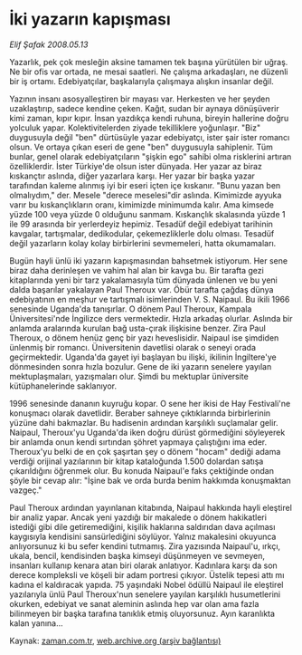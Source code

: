 # İki yazarın kapışması

*Elif Şafak 2008.05.13*

<tr><td class="metin" colspan="2" style="padding-top: 20px; padding-left: 5px; padding-right: 10px;">Yazarlık, pek çok mesleğin aksine tamamen tek başına yürütülen bir uğraş. Ne bir ofis var ortada, ne mesai saatleri. Ne çalışma arkadaşları, ne düzenli bir iş ortamı. Edebiyatçılar, başkalarıyla çalışmaya alışkın insanlar değil.</td></tr><tr><td class="metin" colspan="2" style="padding-top: 20px; padding-left: 5px; padding-right: 10px;"><p>Yazının insanı asosyalleştiren bir mayası var. Herkesten ve her şeyden uzaklaştırıp, sadece kendine çeken. Kağıt, sudan bir aynaya dönüşüverir kimi zaman, kıpır kıpır. İnsan yazdıkça kendi ruhuna, bireyin hallerine doğru yolculuk yapar. Kolektivitelerden ziyade tekilliklere yoğunlaşır. "Biz" duygusuyla değil "ben" dürtüsüyle yazar edebiyatçı, ister şair ister romancı olsun. Ve ortaya çıkan eseri de gene "ben" duygusuyla sahiplenir. Tüm bunlar, genel olarak edebiyatçıların "şişkin ego" sahibi olma risklerini artıran özelliklerdir. İster Türkiye'de olsun ister dünyada. Her yazar az biraz kıskançtır aslında, diğer yazarlara karşı. Her yazar bir başka yazar tarafından kaleme alınmış iyi bir eseri içten içe kıskanır. "Bunu yazan ben olmalıydım," der. Mesele "derece meselesi"dir aslında. Kimimizde ayyuka varır bu kıskançlıkların oranı, kimimizde minimumda kalır. Ama kimsede yüzde 100 veya yüzde 0 olduğunu sanmam. Kıskançlık skalasında yüzde 1 ile 99 arasında bir yerlerdeyiz hepimiz. Tesadüf değil edebiyat tarihinin kavgalar, tartışmalar, dedikodular, çekemezliklerle dolu olması. Tesadüf değil yazarların kolay kolay birbirlerini sevmemeleri, hatta okumamaları.
<p>Bugün hayli ünlü iki yazarın kapışmasından bahsetmek istiyorum. Her sene biraz daha derinleşen ve vahim hal alan bir kavga bu. Bir tarafta gezi kitaplarında yeni bir tarz yakalamasıyla tüm dünyada ünlenen ve bu yeni dalda başarılar yakalayan Paul Theroux var. Öbür tarafta çağdaş dünya edebiyatının en meşhur ve tartışmalı isimlerinden V. S. Naipaul. Bu ikili 1966 senesinde Uganda'da tanışırlar. O dönem Paul Theroux, Kampala Üniversitesi'nde İngilizce ders vermektedir. Hızla arkadaş olurlar. Aslında bir anlamda aralarında kurulan bağ usta-çırak ilişkisine benzer. Zira Paul Theroux, o dönem henüz genç bir yazı heveslisidir. Naipaul ise şimdiden ünlenmiş bir romancı. Üniversitenin davetlisi olarak o seneyi orada geçirmektedir. Uganda'da gayet iyi başlayan bu ilişki, ikilinin İngiltere'ye dönmesinden sonra hızla bozulur. Gene de iki yazarın senelere yayılan mektuplaşmaları, yazışmaları olur. Şimdi bu mektuplar üniversite kütüphanelerinde saklanıyor.
<p>1996 senesinde dananın kuyruğu kopar. O sene her ikisi de Hay Festivali'ne konuşmacı olarak davetlidir. Beraber sahneye çıktıklarında birbirlerinin yüzüne dahi bakmazlar. Bu hadisenin ardından karşılıklı suçlamalar gelir. Naipaul, Theroux'yu Uganda'da iken doğru dürüst görmediğini söyleyerek bir anlamda onun kendi sırtından şöhret yapmaya çalıştığını ima eder. Theroux'yu belki de en çok şaşırtan şey o dönem "hocam" dediği adama verdiği orijinal yazılarının bir kitap kataloğunda 1.500 dolardan satışa çıkarıldığını öğrenmek olur. Bu konuda Naipaul'e faks çektiğinde ondan şöyle bir cevap alır: "İşine bak ve orda burda benim hakkımda konuşmaktan vazgeç."
<p>Paul Theroux ardından yayınlanan kitabında, Naipaul hakkında hayli eleştirel bir analiz yapar. Ancak yeni yazdığı bir makalede o dönem hakikatleri istediği gibi dile getiremediğini, kişilik haklarına saldırıdan dava açılması kaygısıyla kendisini sansürlediğini söylüyor. Yalnız makalesini okuyunca anlıyorsunuz ki bu sefer kendini tutmamış. Zira yazısında Naipaul'u, ırkçı, ukala, bencil, kendisinden başka kimseyi düşünmeyen ve sevmeyen, insanları kullanıp kenara atan biri olarak anlatıyor. Kadınlara karşı da son derece kompleksli ve köşeli bir adam portresi çıkıyor. Üstelik tepesi attı mı kadına el kaldıracak yapıda. 75 yaşındaki Nobel ödüllü Naipaul ile eleştirel yazılarıyla ünlü Paul Theroux'nun senelere yayılan karşılıklı husumetlerini okurken, edebiyat ve sanat aleminin aslında hep var olan ama fazla bilinmeyen bir başka tarafına tanıklık etmiş oluyorsunuz. Ayın karanlıkta kalan yanına...<br/></p></p></p></p></td></tr>

Kaynak: [zaman.com.tr](http://zaman.com.tr/yazar.do?yazino=688629), [web.archive.org (arşiv bağlantısı)](http://web.archive.org/web/20080804143630/http://www.zaman.com.tr:80/yazar.do?yazino=688629)
